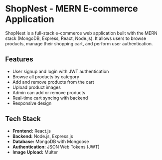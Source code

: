 # ShopNest - MERN E-commerce Application

ShopNest is a full-stack e-commerce web application built with the MERN stack (MongoDB, Express, React, Node.js). It allows users to browse products, manage their shopping cart, and perform user authentication.

## Features
- User signup and login with JWT authentication
- Browse all products by category
- Add and remove products from the cart
- Upload product images
- Admin can add or remove products
- Real-time cart syncing with backend
- Responsive design

## Tech Stack
- **Frontend:** React.js
- **Backend:** Node.js, Express.js
- **Database:** MongoDB with Mongoose
- **Authentication:** JSON Web Tokens (JWT)
- **Image Upload:** Multer
